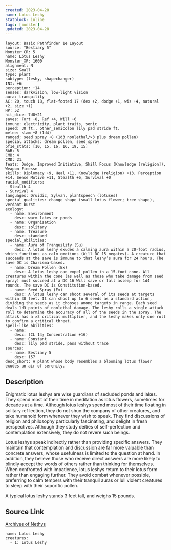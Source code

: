 ```yaml
---
created: 2023-04-28
name: Lotus Leshy
statblock: inline
tags: [monster]
updated: 2023-04-28
---
```

```statblock
layout: Basic Pathfinder 1e Layout
source: "Bestiary 5"
Monster_CR: 5
name: Lotus Leshy
Monster_XP: 1600
alignment: N
size: Small
type: plant
subtype: (leshy, shapechanger)
INI: +6
perception: +14
senses: darkvision, low-light vision
aura: tranquility
AC: 20, touch 18, flat-footed 17 (dex +2, dodge +1, wis +4, natural +2, size +1)
HP: 52
hit_dice: 7d8+21
saves: Fort +8, Ref +4, Will +6
immune: electricity, plant traits, sonic
speed: 30 ft., other_semicolon lily pad stride ft.
melee: slam +8 (1d4)
ranged: seed spray +8 (1d3 nonlethal/×3 plus dream pollen)
special_attacks: dream pollen, seed spray
pf1e_stats: [10, 15, 16, 16, 19, 15]
BAB: 5
CMB: 4
CMD: 21
feats: Dodge, Improved Initiative, Skill Focus (Knowledge [religion]), Weapon Finesse
skills: Diplomacy +9, Heal +11, Knowledge (religion) +13, Perception +14, Sense Motive +11, Stealth +6, Survival +0
racial_modifiers:
- Stealth 4
- Survival 4
languages: Druidic, Sylvan, plantspeech (lotuses)
special_qualities: change shape (small lotus flower; tree shape), verdant burst
ecology:
  - name: Environment
    desc: warm lakes or ponds
  - name: Organisation
    desc: solitary
  - name: Treasure
    desc: standard
special_abilities:
  - name: Aura of Tranquility (Su)
    desc: A lotus leshy exudes a calming aura within a 20-foot radius, which functions as calm emotions (Will DC 15 negates). A creature that succeeds at the save is immune to that leshy’s aura for 24 hours. The save DC is Charisma-based.
  - name: Dream Pollen (Ex)
    desc: A lotus leshy can expel pollen in a 15-foot cone. All creatures within the cone (as well as those who take damage from seed spray) must succeed at a DC 16 Will save or fall asleep for 1d4 rounds. The save DC is Constitution-based.
  - name: Seed Spray (Ex)
    desc: A lotus leshy can shoot several of its seeds at targets within 30 feet. It can shoot up to 6 seeds as a standard action, dividing the seeds as it chooses among targets in range. Each seed deals 1d3 points of nonlethal damage. The leshy rolls a single attack roll to determine the accuracy of all of the seeds in the spray. The attack has a ×3 critical multiplier, and the leshy makes only one roll to confirm a critical threat.
spell-like_abilities:
  - name:
    desc: (CL 14; Concentration +16)
  - name: Constant
    desc: lily pad stride, pass without trace
sources:
  - name: Bestiary 5
    desc: 157
desc_short: A plant whose body resembles a blooming lotus flower exudes an air of serenity.
```
## Description
Enigmatic lotus leshys are wise guardians of secluded ponds and lakes. They spend most of their time in meditation as lotus flowers, sometimes for decades at a time. Although lotus leshys spend most of their time floating in solitary ref lection, they do not shun the company of other creatures, and take humanoid form whenever they wish to speak. They find discussions of religion and philosophy particularly fascinating, and delight in fresh perspectives. Although they study deities of self-perfection and contemplation extensively, they do not revere such beings.

 Lotus leshys speak indirectly rather than providing specific answers. They maintain that contemplation and discussion are far more valuable than concrete answers, whose usefulness is limited to the question at hand. In addition, they believe those who receive direct answers are more likely to blindly accept the words of others rather than thinking for themselves. When confronted with impatience, lotus leshys return to their lotus form rather than engaging further. They avoid combat whenever possible, preferring to calm tempers with their tranquil auras or lull violent creatures to sleep with their soporific pollen.

 A typical lotus leshy stands 3 feet tall, and weighs 15 pounds.
## Source Link
[Archives of Nethys](https://aonprd.com/MonsterDisplay.aspx?ItemName=Lotus%20Leshy)
```encounter-table
name: Lotus Leshy
creatures:
  - 1: Lotus Leshy
```
